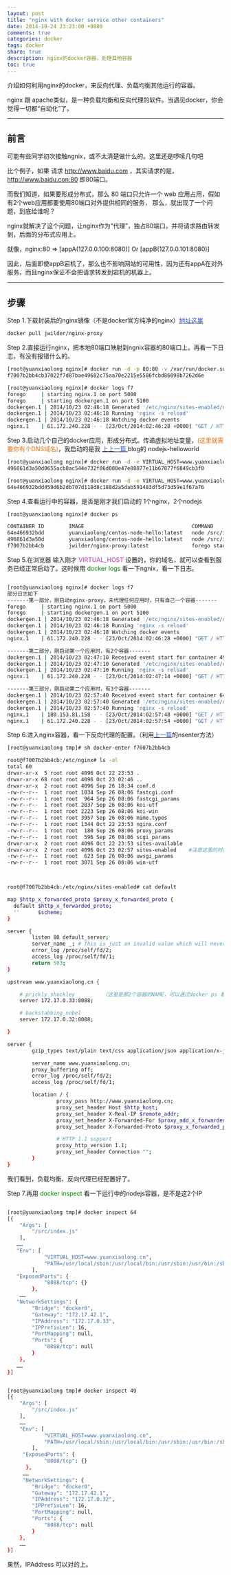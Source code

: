 ```yaml
---
layout: post
title: "nginx with docker service other containers"
date: 2014-10-24 23:23:00 +0800
comments: true
categories: docker
tags: docker
share: true
description: nginx的docker容器，处理其他容器
toc: true
---
```


介绍如何利用nginx的docker，来反向代理、负载均衡其他运行的容器。

<!--more-->

nginx 跟 apache类似，是一种负载均衡和反向代理的软件。当遇见docker，你会觉得一切都“自动化”了。

---

## 前言

可能有些同学初次接触ngnix，或不太清楚做什么的。这里还是啰嗦几句吧

比个例子，如果 请求 http://www.baidu.com ，其实请求的是，http://www.baidu.con:80 即80端口。

而我们知道，如果要形成分布式，那么 80 端口只允许一个 web 应用占用，假如有2个web应用都要使用80端口对外提供相同的服务，
那么，就出现了一个问题，到底给谁呢？

nginx就解决了这个问题，让nginx作为“代理”，独占80端口。并将请求路由转发到，后面的分布式应用上。

就像，nginx:80  =>  [appA(127.0.0.100:8080)] Or [appB(127.0.0.101:8080)]

因此，后面即使appB宕机了，那么也不影响网站的可用性，因为还有appA在对外服务，而且nginx保证不会把请求转发到宕机的机器上。

---

## 步骤

Step 1.下载封装后的nginx镜像（不是docker官方纯净的nginx）[<font color="#2d58bd">地址这里</font>](https://registry.hub.docker.com/u/jwilder/nginx-proxy/)

``` bash
docker pull jwilder/nginx-proxy
```

Step 2.直接运行nginx，把本地80端口映射到ngnix容器的80端口上。再看一下日志，有没有报错什么的。

```bash
[root@yuanxiaolong nginx]# docker run -d -p 80:80 -v /var/run/docker.sock:/tmp/docker.sock jwilder/nginx-proxy
f7007b2bb4cb37022f7d87bae49682c75aa70e2215e5586fcbd86098b7262d6e

[root@yuanxiaolong nginx]# docker logs f7
forego     | starting nginx.1 on port 5000
forego     | starting dockergen.1 on port 5100
dockergen.1 | 2014/10/23 02:46:18 Generated '/etc/nginx/sites-enabled/default' from 1 containers
dockergen.1 | 2014/10/23 02:46:18 Running 'nginx -s reload'
dockergen.1 | 2014/10/23 02:46:18 Watching docker events
nginx.1    | 61.172.240.228 - - [23/Oct/2014:02:46:28 +0000] "GET / HTTP/1.1" 503 614 "-" "Mozilla/5.0 (Windows NT 6.1; WOW64) AppleWebKit/537.36 (KHTML, like Gecko) Chrome/38.0.2125.104 Safari/537.36"

```

Step 3.启动几个自己的docker应用，形成分布式。传递虚拟地址变量，<font color="#e07115">(这里就需要你有个DNS域名)</font>，我启动的是我
[<font color="#2d58bd"> 上上一篇 </font>](http://blog.yuanxiaolong.cn/blog/2014/10/22/docker-with-nodejs/)blog的 nodejs-helloworld

```bash
[root@yuanxiaolong nginx]# docker run -d -e VIRTUAL_HOST=www.yuanxiaolong.cn yuanxiaolong/centos-node-hello
496861d3a50d0655acb8ac544e732f06d000e47e88877e11b67877f6849cb3f0

[root@yuanxiaolong nginx]# docker run -d -e VIRTUAL_HOST=www.yuanxiaolong.cn yuanxiaolong/centos-node-hello
64e466932bdd459d6b2db707d118d8c188d2a5dab591483df5d73d59e1f67a76
```

Step 4.查看运行中的容器，是否是刚才我们启动的 1个nginx，2个nodejs

```bash
[root@yuanxiaolong nginx]# docker ps

CONTAINER ID        IMAGE                                   COMMAND              CREATED              STATUS              PORTS                NAMES
64e466932bdd        yuanxiaolong/centos-node-hello:latest   node /src/index.js   About a minute ago   Up About a minute   8088/tcp             prickly_shockley
496861d3a50d        yuanxiaolong/centos-node-hello:latest   node /src/index.js   11 minutes ago       Up 11 minutes       8088/tcp             backstabbing_nobel  
f7007b2bb4cb        jwilder/nginx-proxy:latest              forego start -r      12 minutes ago       Up 12 minutes       0.0.0.0:80->80/tcp   determined_nobel

```

Step 5.在浏览器 输入刚才 <font color="#b834a9"> VIRTUAL_HOST </font>设置的，你的域名，就可以查看到服务已经正常启动了。这时候用<font color="green"> docker logs </font> 看一下ngnix，看一下日志。

``` bash

[root@yuanxiaolong nginx]# docker logs f7
部分日志如下
-------第一部分，刚启动nginx-proxy，未代理任何应用时，只有自己一个容器-------
forego     | starting nginx.1 on port 5000
forego     | starting dockergen.1 on port 5100
dockergen.1 | 2014/10/23 02:46:18 Generated '/etc/nginx/sites-enabled/default' from 1 containers （这句话）
dockergen.1 | 2014/10/23 02:46:18 Running 'nginx -s reload'
dockergen.1 | 2014/10/23 02:46:18 Watching docker events
nginx.1    | 61.172.240.228 - - [23/Oct/2014:02:46:28 +0000] "GET / HTTP/1.1" 503 614 "-" "Mozilla/5.0 (Windows NT 6.1; WOW64) AppleWebKit/537.36 (KHTML, like Gecko) Chrome/38.0.2125.104 Safari/537.36"

-------第二部分，刚启动第一个应用时，有2个容器-------
dockergen.1 | 2014/10/23 02:47:10 Received event start for container 496861d3a50d        （这句话）
dockergen.1 | 2014/10/23 02:47:10 Generated '/etc/nginx/sites-enabled/default' from 2 containers
dockergen.1 | 2014/10/23 02:47:10 Running 'nginx -s reload'
nginx.1    | 61.172.240.228 - - [23/Oct/2014:02:47:14 +0000] "GET / HTTP/1.1" 200 12 "-" "Mozilla/5.0 (Windows NT 6.1; WOW64) AppleWebKit/537.36 (KHTML, like Gecko) Chrome/38.0.2125.104 Safari/537.36"

-------第三部分，刚启动第二个应用时，有3个容器-------
dockergen.1 | 2014/10/23 02:57:40 Received event start for container 64e466932bdd         （还有这句）
dockergen.1 | 2014/10/23 02:57:40 Generated '/etc/nginx/sites-enabled/default' from 3 containers
dockergen.1 | 2014/10/23 02:57:40 Running 'nginx -s reload'
nginx.1    | 180.153.81.158 - - [23/Oct/2014:02:57:48 +0000] "GET / HTTP/1.1" 200 12 "-" "DNSPod-Monitor/2.0"
nginx.1    | 61.172.240.228 - - [23/Oct/2014:02:57:54 +0000] "GET / HTTP/1.1" 200 12 "-" "Mozilla/5.0 (Windows NT 6.1; WOW64) AppleWebKit/537.36 (KHTML, like Gecko) Chrome/38.0.2125.104 Safari/537.36"

```  

Step 6.进入nginx容器，看一下反向代理的配置。（利用[<font color="#2d58bd">上一篇</font>](http://blog.yuanxiaolong.cn/blog/2014/10/23/how-to-enter-a-running-docker-container/)的nsenter方法）

``` bash
[root@yuanxiaolong tmp]# sh docker-enter f7007b2bb4cb

root@f7007b2bb4cb:/etc/nginx# ls -al
total 60
drwxr-xr-x  5 root root 4096 Oct 22 23:53 .
drwxr-xr-x 68 root root 4096 Oct 23 02:46 ..
drwxr-xr-x  2 root root 4096 Sep 26 18:34 conf.d
-rw-r--r--  1 root root 1034 Sep 26 08:06 fastcgi.conf
-rw-r--r--  1 root root  964 Sep 26 08:06 fastcgi_params
-rw-r--r--  1 root root 2837 Sep 26 08:06 koi-utf
-rw-r--r--  1 root root 2223 Sep 26 08:06 koi-win
-rw-r--r--  1 root root 3957 Sep 26 08:06 mime.types
-rw-r--r--  1 root root 1344 Oct 22 23:53 nginx.conf
-rw-r--r--  1 root root  180 Sep 26 08:06 proxy_params
-rw-r--r--  1 root root  596 Sep 26 08:06 scgi_params
drwxr-xr-x  2 root root 4096 Oct 22 23:53 sites-available
drwxr-xr-x  2 root root 4096 Oct 23 02:57 sites-enabled    #注意这里的时间，跟日志里的吻合，应该就是这个文件夹
-rw-r--r--  1 root root  623 Sep 26 08:06 uwsgi_params
-rw-r--r--  1 root root 3071 Sep 26 08:06 win-utf



root@f7007b2bb4cb:/etc/nginx/sites-enabled# cat default

map $http_x_forwarded_proto $proxy_x_forwarded_proto {
  default $http_x_forwarded_proto;
  ''      $scheme;
}

server {
        listen 80 default_server;
        server_name _; # This is just an invalid value which will never trigger on a real hostname.
        error_log /proc/self/fd/2;
        access_log /proc/self/fd/1;
        return 503;
}

upstream www.yuanxiaolong.cn {

    # prickly_shockley         （这里是那2个容器的NAME，可以通过docker ps 看到）
    server 172.17.0.33:8088;

    # backstabbing_nobel
    server 172.17.0.32:8088;

}

server {
        gzip_types text/plain text/css application/json application/x-javascript text/xml application/xml application/xml+rss text/javascript;

        server_name www.yuanxiaolong.cn;
        proxy_buffering off;
        error_log /proc/self/fd/2;
        access_log /proc/self/fd/1;

        location / {
                proxy_pass http://www.yuanxiaolong.cn;
                proxy_set_header Host $http_host;
                proxy_set_header X-Real-IP $remote_addr;
                proxy_set_header X-Forwarded-For $proxy_add_x_forwarded_for;
                proxy_set_header X-Forwarded-Proto $proxy_x_forwarded_proto;

                # HTTP 1.1 support
                proxy_http_version 1.1;
                proxy_set_header Connection "";
        }
}


```

我们看到，负载均衡、反向代理已经配置好了。

Step 7.再用 <font color="green">docker inspect </font>看一下运行中的nodejs容器，是不是这2个IP

``` bash

[root@yuanxiaolong tmp]# docker inspect 64
[{
    "Args": [
        "/src/index.js"
    ],
   ……
   "Env": [
            "VIRTUAL_HOST=www.yuanxiaolong.cn",
            "PATH=/usr/local/sbin:/usr/local/bin:/usr/sbin:/usr/bin:/sbin:/bin"
        ],
   "ExposedPorts": {
            "8088/tcp": {}
        },
    ……
   "NetworkSettings": {
        "Bridge": "docker0",
        "Gateway": "172.17.42.1",
        "IPAddress": "172.17.0.33",
        "IPPrefixLen": 16,
        "PortMapping": null,
        "Ports": {
            "8088/tcp": null
        }
    },
   ……
}]


[root@yuanxiaolong tmp]# docker inspect 49
[{
    "Args": [
        "/src/index.js"
    ],
    ……
    "Env": [
            "VIRTUAL_HOST=www.yuanxiaolong.cn",
            "PATH=/usr/local/sbin:/usr/local/bin:/usr/sbin:/usr/bin:/sbin:/bin"
        ],
     "ExposedPorts": {
            "8088/tcp": {}
      },
     ……
     "NetworkSettings": {
        "Bridge": "docker0",
        "Gateway": "172.17.42.1",
        "IPAddress": "172.17.0.32",
        "IPPrefixLen": 16,
        "PortMapping": null,
        "Ports": {
            "8088/tcp": null
        }
    },
    ……
}]
```

果然，IPAddress 可以对的上。
